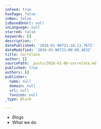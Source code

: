 ```yaml
---
inFeed: true
hasPage: false
inNav: false
isBasedOnUrl: null
inLanguage: null
starred: false
keywords: []
description: ''
datePublished: '2016-01-06T21:16:13.767Z'
dateModified: '2016-01-06T21:09:00.483Z'
title: Correlate
author: []
sourcePath: _posts/2016-01-06-correlate.md
published: true
authors: []
publisher:
  name: null
  domain: null
  url: null
  favicon: null
_type: Blurb

---
```

* Blogs
* What we do